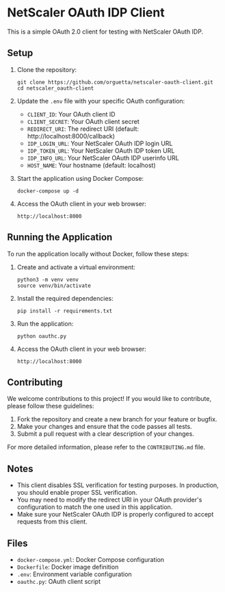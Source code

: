 # NetScaler OAuth IDP Client

This is a simple OAuth 2.0 client for testing with NetScaler OAuth IDP.

## Setup

1. Clone the repository:
   ```
   git clone https://github.com/orguetta/netscaler-oauth-client.git
   cd netscaler_oauth-client
   ```

2. Update the `.env` file with your specific OAuth configuration:
   - `CLIENT_ID`: Your OAuth client ID
   - `CLIENT_SECRET`: Your OAuth client secret
   - `REDIRECT_URI`: The redirect URI (default: http://localhost:8000/callback)
   - `IDP_LOGIN_URL`: Your NetScaler OAuth IDP login URL
   - `IDP_TOKEN_URL`: Your NetScaler OAuth IDP token URL
   - `IDP_INFO_URL`: Your NetScaler OAuth IDP userinfo URL
   - `HOST_NAME`: Your hostname (default: localhost)

4. Start the application using Docker Compose:
   ```
   docker-compose up -d
   ```

5. Access the OAuth client in your web browser:
   ```
   http://localhost:8000
   ```

## Running the Application

To run the application locally without Docker, follow these steps:

1. Create and activate a virtual environment:
   ```
   python3 -m venv venv
   source venv/bin/activate
   ```

2. Install the required dependencies:
   ```
   pip install -r requirements.txt
   ```

3. Run the application:
   ```
   python oauthc.py
   ```

4. Access the OAuth client in your web browser:
   ```
   http://localhost:8000
   ```

## Contributing

We welcome contributions to this project! If you would like to contribute, please follow these guidelines:

1. Fork the repository and create a new branch for your feature or bugfix.
2. Make your changes and ensure that the code passes all tests.
3. Submit a pull request with a clear description of your changes.

For more detailed information, please refer to the `CONTRIBUTING.md` file.

## Notes

- This client disables SSL verification for testing purposes. In production, you should enable proper SSL verification.
- You may need to modify the redirect URI in your OAuth provider's configuration to match the one used in this application.
- Make sure your NetScaler OAuth IDP is properly configured to accept requests from this client.

## Files

- `docker-compose.yml`: Docker Compose configuration
- `Dockerfile`: Docker image definition
- `.env`: Environment variable configuration
- `oauthc.py`: OAuth client script

